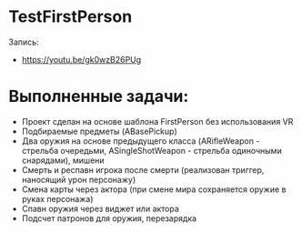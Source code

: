 # TestFirstPerson
Запись:
- https://youtu.be/gk0wzB26PUg
# Выполненные задачи:
- Проект сделан на основе шаблона FirstPerson без использования VR
- Подбираемые предметы (ABasePickup)
- Два оружия на основе предыдущего класса (ARifleWeapon - стрельба очередьми, ASingleShotWeapon - стрельба одиночными снарядами), мишени
- Смерть и респавн игрока после смерти (реализован триггер, наносящий урон персонажу)
- Смена карты через актора (при смене мира сохраняется оружие в руках персонажа)
- Спавн оружия через виджет или актора
- Подсчет патронов для оружия, перезарядка
